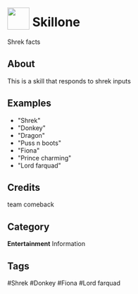 # <img src="https://raw.githack.com/FortAwesome/Font-Awesome/master/svgs/solid/dragon.svg" card_color="#A0DB8E" width="50" height="50" style="vertical-align:bottom"/> Skillone
Shrek facts

## About
This is a skill that responds to shrek inputs

## Examples
* "Shrek"
* "Donkey"
* "Dragon"
* "Puss n boots"
* "Fiona"
* "Prince charming"
* "Lord farquad"

## Credits
team comeback

## Category
**Entertainment**
Information

## Tags
#Shrek
#Donkey
#Fiona
#Lord farquad

